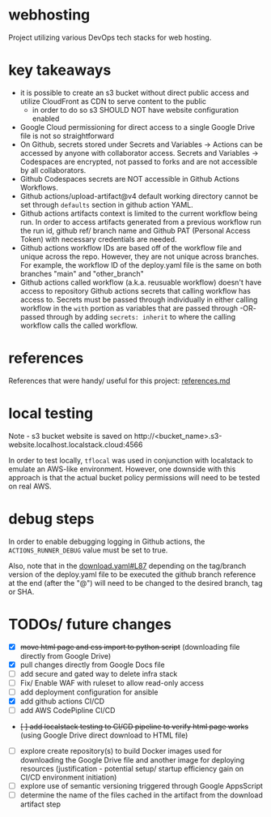 # webhosting
Project utilizing various DevOps tech stacks for web hosting.

# key takeaways
- it is possible to create an s3 bucket without direct public access and utilize CloudFront as CDN to serve content to the public
     - in order to do so s3 SHOULD NOT have website configuration enabled
- Google Cloud permissioning for direct access to a single Google Drive file is not so straightforward
- On Github, secrets stored under Secrets and Variables -> Actions can be accessed by anyone with collaborator access. Secrets and Variables -> Codespaces are encrypted, not passed to forks and are not accessible by all collaborators. 
- Github Codespaces secrets are NOT accessible in Github Actions Workflows.
- Github actions/upload-artifact@v4 default working directory cannot be set through `defaults` section in github action YAML.
- Github actions artifacts context is limited to the current workflow being run. In order to access artifacts generated from a previous workflow run the run id, github ref/ branch name and Github PAT (Personal Access Token) with necessary credentials are needed.
- Github actions workflow IDs are based off of the workflow file and unique across the repo. However, they are not unique across branches. For example, the workflow ID of the deploy.yaml file is the same on both branches "main" and "other_branch"
- Github actions called workflow (a.k.a. reusuable workflow) doesn't have access to repository Github actions secrets that calling workflow has access to. Secrets must be passed through individually in either calling workflow in the `with` portion as variables that are passed through -OR- passed through by adding `secrets: inherit` to where the calling workflow calls the called workflow. 

# references
References that were handy/ useful for this project: [references.md](/references.md)

# local testing
Note - s3 bucket website is saved on http://<bucket_name>.s3-website.localhost.localstack.cloud:4566

In order to test locally, `tflocal` was used in conjunction with localstack to emulate an AWS-like environment. However, one downside with this approach is that the actual bucket policy permissions will need to be tested on real AWS. 

# debug steps
In order to enable debugging logging in Github actions, the `ACTIONS_RUNNER_DEBUG` value must be set to true. 

Also, note that in the [download.yaml#L87](.github/workflows/download.yaml#L87) depending on the tag/branch version of the deploy.yaml file to be executed the github branch reference at the end (after the "@") will need to be changed to the desired branch, tag or SHA. 

# TODOs/ future changes

* [X] ~~move html page and css import to python script~~ (downloading file directly from Google Drive)
* [X] pull changes directly from Google Docs file
* [ ] add secure and gated way to delete infra stack 
* [ ] Fix/ Enable WAF with ruleset to allow read-only access
* [ ] add deployment configuration for ansible
* [X] add github actions CI/CD 
* [ ] add AWS CodePipline CI/CD
* ~~[ ] add localstack testing to CI/CD pipeline to verify html page works~~ (using Google Drive direct download to HTML file)
* [ ] explore create repository(s) to build Docker images used for downloading the Google Drive file and another image for deploying resources (justification - potential setup/ startup efficiency gain on CI/CD environment initiation)
* [ ] explore use of semantic versioning triggered through Google AppsScript
* [ ] determine the name of the files cached in the artifact from the download artifact step